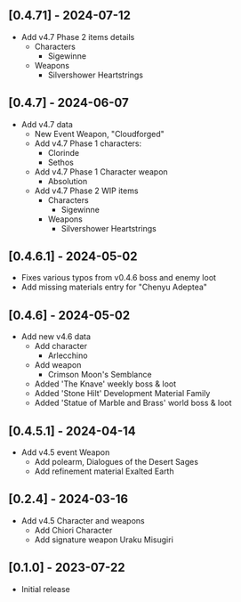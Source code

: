 ## [0.4.71] - 2024-07-12
  - Add v4.7 Phase 2 items details
    - Characters
      - Sigewinne
    - Weapons
      - Silvershower Heartstrings

## [0.4.7] - 2024-06-07
  - Add v4.7 data
    - New Event Weapon, "Cloudforged"
    - Add v4.7 Phase 1 characters:
      - Clorinde
      - Sethos
    - Add v4.7 Phase 1 Character weapon
      - Absolution
    - Add v4.7 Phase 2 WIP items
      - Characters
        - Sigewinne
      - Weapons
        - Silvershower Heartstrings

## [0.4.6.1] - 2024-05-02
  - Fixes various typos from v0.4.6 boss and enemy loot
  - Add missing materials entry for "Chenyu Adeptea"

## [0.4.6] - 2024-05-02
  - Add new v4.6 data
    - Add character
      - Arlecchino
    - Add weapon
      - Crimson Moon's Semblance
    - Added 'The Knave' weekly boss & loot
    - Added 'Stone Hilt' Development Material Family
    - Added 'Statue of Marble and Brass' world boss & loot

## [0.4.5.1] - 2024-04-14
- Add v4.5 event Weapon
  - Add polearm, Dialogues of the Desert Sages
  - Add refinement material Exalted Earth

## [0.2.4] - 2024-03-16
- Add v4.5 Character and weapons
  - Add Chiori Character
  - Add signature weapon Uraku Misugiri

## [0.1.0] - 2023-07-22

- Initial release
